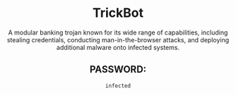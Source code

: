 <div align="center">

# TrickBot

A modular banking trojan known for its wide range of capabilities, including stealing credentials, conducting man-in-the-browser attacks, and deploying additional malware onto infected systems.

## PASSWORD:

```
infected
```

</div>
